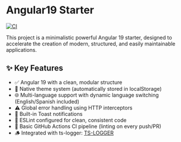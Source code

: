 # Angular19 Starter

[![CI](https://github.com/95yoel/Angular19-starter/actions/workflows/ci.yml/badge.svg)](https://github.com/95yoel/Angular19-starter/actions/workflows/ci.yml)

This project is a minimalistic powerful Angular 19 starter, designed to accelerate the creation of modern, structured, and easily maintainable applications.

## ✨ Key Features

- ✅ Angular 19 with a clean, modular structure
- 🎨 Native theme system (automatically stored in localStorage)
- 🌐 Multi-language support with dynamic language switching (English/Spanish included)
- ⚠️ Global error handling using HTTP interceptors
- 🔔 Built-in Toast notifications
- 🚧 ESLint configured for clean, consistent code
- 📝 Basic GitHub Actions CI pipeline (linting on every push/PR)
- 🪵 Integrated with ts-logger: [TS-LOGGER](https://github.com/95yoel/ts-logger/)
